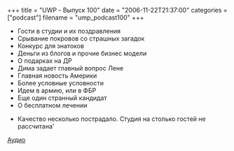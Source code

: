 +++
title = "UWP - Выпуск 100"
date = "2006-11-22T21:37:00"
categories = ["podcast"]
filename = "ump_podcast100"
+++


- Гости в студии и их поздравления
- Срывание покровов со страшных загадок
- Конкурс для знатоков
- Деньги из блогов и прочие бизнес модели
- О подарках на ДР
- Дима задает главный вопрос Лене
- Главная новость Америки
- Более условные условности
- Идем в армию, или в ФБР
- Еще один странный кандидат
- О бесплатном лечении


* Качество несколько пострадало. Студия на столько гостей не рассчитана'

[Аудио](https://podcast.umputun.com/media/ump_podcast100.mp3)
<audio src="https://podcast.umputun.com/media/ump_podcast100.mp3" preload="none">